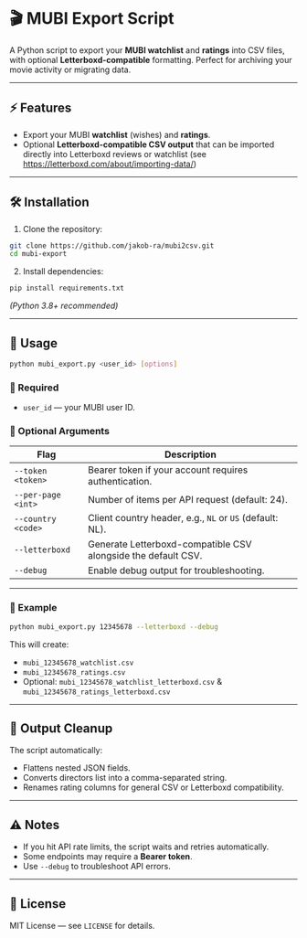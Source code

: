 # 🎬 MUBI Export Script

A Python script to export your **MUBI watchlist** and **ratings** into CSV files, with optional **Letterboxd-compatible** formatting. Perfect for archiving your movie activity or migrating data.  

---

## ⚡ Features

- Export your MUBI **watchlist** (wishes) and **ratings**.  
- Optional **Letterboxd-compatible CSV output** that can be imported directly into Letterboxd reviews or watchlist (see https://letterboxd.com/about/importing-data/) 

---

## 🛠️ Installation

1. Clone the repository:

```bash
git clone https://github.com/jakob-ra/mubi2csv.git
cd mubi-export
````

2. Install dependencies:

```bash
pip install requirements.txt
```

*(Python 3.8+ recommended)*

---

## 🚀 Usage

```bash
python mubi_export.py <user_id> [options]
```

### 🔹 Required

* `user_id` — your MUBI user ID.

### 🔹 Optional Arguments

| Flag               | Description                                                   |
| ------------------ | ------------------------------------------------------------- |
| `--token <token>`  | Bearer token if your account requires authentication.         |
| `--per-page <int>` | Number of items per API request (default: 24).                |
| `--country <code>` | Client country header, e.g., `NL` or `US` (default: NL).      |
| `--letterboxd`     | Generate Letterboxd-compatible CSV alongside the default CSV. |
| `--debug`          | Enable debug output for troubleshooting.                      |

---

### 🔹 Example

```bash
python mubi_export.py 12345678 --letterboxd --debug
```

This will create:

* `mubi_12345678_watchlist.csv`
* `mubi_12345678_ratings.csv`
* Optional: `mubi_12345678_watchlist_letterboxd.csv` & `mubi_12345678_ratings_letterboxd.csv`

---

## 🧹 Output Cleanup

The script automatically:

* Flattens nested JSON fields.
* Converts directors list into a comma-separated string.
* Renames rating columns for general CSV or Letterboxd compatibility.

---

## ⚠️ Notes

* If you hit API rate limits, the script waits and retries automatically.
* Some endpoints may require a **Bearer token**.
* Use `--debug` to troubleshoot API errors.

---

## 📄 License

MIT License — see `LICENSE` for details.
